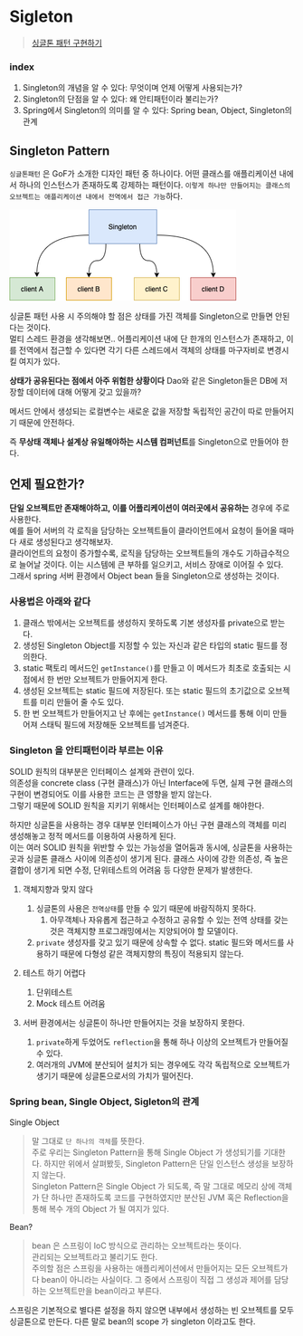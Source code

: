 # Sigleton
> [싱글톤 패턴 구현하기](../Lecture/OOP/singleTon.md)

### index
1. Singleton의 개념을 알 수 있다: 무엇이며 언제 어떻게 사용되는가?
2. Singleton의 단점을 알 수 있다: 왜 안티패턴이라 불리는가?
3. Spring에서 Singleton의 의미를 알 수 있다: Spring bean, Object, Singleton의 관계


## Singleton Pattern
`싱글톤패턴` 은 GoF가 소개한 디자인 패턴 중 하나이다. 어떤 클래스를 애플리케이션 내에서 하나의 인스턴스가 존재하도록 강제하는 패턴이다. `이렇게 하나만 만들어지는 클래스의 오브젝트는 애플리케이션 내에서 전역에서 접근 가능`하다.

<img src="../img/singleton.png">

싱글톤 패턴 사용 시 주의해야 할 점은 상태를 가진 객체를 Singleton으로 만들면 안된다는 것이다.  
멀티 스레드 환경을 생각해보면.. 어플리케이션 내에 단 한개의 인스턴스가 존재하고, 이를 전역에서 접근할 수 있다면 각기 다른 스레드에서 객체의 상태를 마구자비로 변경시킬 여지가 있다.

**상태가 공유된다는 점에서 아주 위험한 상황이다** Dao와 같은 Singleton들은 DB에 저장할 데이터에 대해 어떻게 갖고 있을까?

메서드 안에서 생성되는 로컬변수는 새로운 값을 저장할 독립적인 공간이 따로 만들어지기 때문에 안전하다.

즉 **무상태 객체나 설계상 유일해야하는 시스템 컴퍼넌트**를 Singleton으로 만들어야 한다.

## 언제 필요한가?
**단일 오브젝트만 존재해야하고, 이를 어플리케이션이 여러곳에서 공유하는** 경우에 주로 사용한다.  
예를 들어 서버의 각 로직을 담당하는 오브젝트들이 클라이언트에서 요청이 들어올 때마다 새로 생성된다고 생각해보자.  
클라이언트의 요청이 증가할수록, 로직을 담당하는 오브젝트들의 개수도 기하급수적으로 늘어날 것이다. 이는 시스템에 큰 부하를 일으키고, 서비스 장애로 이어질 수 있다.  
그래서 spring 서버 환경에서 Object bean 들을 Singleton으로 생성하는 것이다.

### 사용법은 아래와 같다
1. 클래스 밖에서는 오브젝트를 생성하지 못하도록 기본 생성자를 private으로 받는다.
2. 생성된 Singleton Object를 지정할 수 있는 자신과 같은 타입의 static 필드를 정의한다.
3. static 팩토리 메서드인 `getInstance()`를 만들고 이 메서드가 최초로 호출되는 시점에서 한 번만 오브젝트가 만들어지게 한다.
4. 생성된 오브젝트는 static 필드에 저장된다. 또는 static 필드의 초기값으로 오브젝트를 미리 만들어 줄 수도 있다.
5. 한 번 오브젝트가 만들어지고 난 후에는 `getInstance()` 메서드를 통해 이미 만들어져 스태틱 필드에 저장해둔 오브젝트를 넘겨준다.


### Singleton 을 안티패턴이라 부르는 이유
SOLID 원칙의 대부분은 인터페이스 설계와 관련이 있다.  
의존성을 concrete class (구현 클래스)가 아닌 Interface에 두면, 실제 구현 클래스의 구현이 변경되어도 이를 사용한 코드는 큰 영향을 받지 않는다.  
그렇기 때문에 SOLID 원칙을 지키기 위해서는 인터페이스로 설계를 해야한다.

하지만 싱글톤을 사용하는 경우 대부분 인터페이스가 아닌 구현 클래스의 객체를 미리 생성해놓고 정적 메서드를 이용하여 사용하게 된다.  
이는 여러 SOLID 원칙을 위반할 수 있는 가능성을 열어둠과 동시에, 싱글톤을 사용하는 곳과 싱글톤 클래스 사이에 의존성이 생기게 된다. 클래스 사이에 강한 의존성, 즉 높은 결합이 생기게 되면 수정, 단위테스트의 어려움 등 다양한 문제가 발생한다. 

1. 객체지향과 맞지 않다
   1. 싱글톤의 사용은 `전역상태`를 만들 수 있기 때문에 바람직하지 못하다.
      1. 아무객체나 자유롭게 접근하고 수정하고 공유할 수 있는 전역 상태를 갖는 것은 객체지향 프로그래밍에서는 지양되어야 할 모델이다.
   2. `private` 생성자를 갖고 있기 때문에 상속할 수 없다. static 필드와 메서드를 사용하기 때문에 다형성 같은 객체지향의 특징이 적용되지 않는다.

2. 테스트 하기 어렵다
   1. 단위테스트
   2. Mock 테스트 어려움

3. 서버 환경에서는 싱글톤이 하나만 만들어지는 것을 보장하지 못한다.
   1. `private`하게 두었어도 `reflection`을 통해 하나 이상의 오브젝트가 만들어질 수 있다.
   2. 여러개의 JVM에 분산되어 설치가 되는 경우에도 각각 독립적으로 오브젝트가 생기기 때문에 싱글톤으로서의 가치가 떨어진다.

###  Spring bean, Single Object, Sigleton의 관계

Single Object
> 말 그대로 `단 하나의 객체`를 뜻한다.  
> 주로 우리는 Singleton Pattern을 통해 Single Object 가 생성되기를 기대한다. 하지만 위에서 살펴봤듯, Singleton Pattern은 단일 인스턴스 생성을 보장하지 않는다.  
> Singleton Pattern은 Single Object 가 되도록, 즉 말 그대로 메모리 상에 객체가 단 하나만 존재하도록 코드를 구현하였지만 분산된 JVM 혹은 Reflection을 통해 복수 개의 Object 가 될 여지가 있다.


Bean?
> bean 은 스프링이 IoC 방식으로 관리하는 오브젝트라는 뜻이다.  
> 관리되는 오브젝트라고 불리기도 한다.  
> 주의할 점은 스프링을 사용하는 애플리케이션에서 만들어지는 모든 오브젝트가 다 bean이 아니라는 사실이다. 그 중에서 스프링이 직접 그 생성과 제어를 담당하는 오브젝트만을 bean이라고 부른다.


스프링은 기본적으로 별다른 설정을 하지 않으면 내부에서 생성하는 빈 오브젝트를 모두 싱글톤으로 만든다. 다른 말로 bean의 scope 가 singleton 이라고도 한다.  

